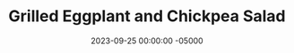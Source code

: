---
layout: post
title:  "Grilled Eggplant and Chickpea Salad"
date:   2023-09-25 00:00:00 -05000
categories: 
- Recipes
- Meatless
permalink: /recipes/eggplant-salad
image: /assets/Food/Meatless/Eggplant Salad/eggplant-salad-cover.jpg
ing: eggplantsalad-ing
facts: eggplantsalad-facts
Prep: 15
Rest: 
Cook: 15
Source1: 
Source2: 
whisk: https://s.samsungfood.com/qhqYa
tags: 
- lunch
- salad
- garbanzo bean
- tomato
- onion
- grill pan
- roasted eggplant
- feta
- cucumber
- dressing
- lemon juice
Description: This simple salad combined grilled or baked eggplant, canned chickpeas, and feta to make a delicious salad for lunch or as a dinner side. This salad also doesn't have any lettuce if you're into that.
Instructions: 
- Wash the eggplant, then slice into 1/2" slices. Lightly salt both side, and let sit for 10 minutes on paper towels. Pat dry<br><br>

- On a grill pan or skillet, cook the eggplant with olive oil over medium heat, flipping occasionally, until fully cooked, about 10-15 minutes. Season with pepper, garlic powder, and onion powder<br><br>
- <center><img src="/assets/Food/Meatless/Eggplant Salad/eggplant-salad-2.jpg" alt="" class="instruction-image"></center><br>

- Meanwhile, drain and rinse a can of chickpeas. Add to a large bowl. Cut up the rest of your vegetables and add them and the feta to the bowl<br><br>

- In a small bowl, mix together the dressing - olive oil, white vinegar, lemon juice, parsely, garlic and onion powder, black pepper, and salt. Pour over the salad<br><br>

- When the eggplant is done, cut into bite sized pieces and mix into the salad. Serve
---